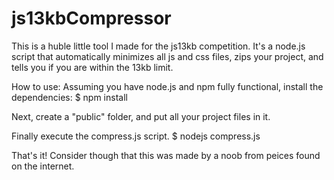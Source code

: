 js13kbCompressor
================
This is a huble little tool I made for the js13kb competition. It's a node.js script that automatically minimizes all js and css files, zips your project, and tells you if you are within the 13kb limit.

How to use:
Assuming you have node.js and npm fully functional, install the dependencies:
$ npm install

Next, create a "public" folder, and put all your project files in it.

Finally execute the compress.js script.
$ nodejs compress.js

That's it!
Consider though that this was made by a noob from peices found on the internet.
